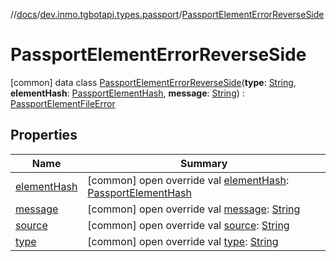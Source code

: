 //[docs](../../../index.md)/[dev.inmo.tgbotapi.types.passport](../index.md)/[PassportElementErrorReverseSide](index.md)



# PassportElementErrorReverseSide  
 [common] data class [PassportElementErrorReverseSide](index.md)(**type**: [String](https://kotlinlang.org/api/latest/jvm/stdlib/kotlin/-string/index.html), **elementHash**: [PassportElementHash](../../dev.inmo.tgbotapi.types.passport.encrypted.abstracts/index.md#%5Bdev.inmo.tgbotapi.types.passport.encrypted.abstracts%2FPassportElementHash%2F%2F%2FPointingToDeclaration%2F%5D%2FClasslikes%2F625018081), **message**: [String](https://kotlinlang.org/api/latest/jvm/stdlib/kotlin/-string/index.html)) : [PassportElementFileError](../-passport-element-file-error/index.md)   


## Properties  
  
|  Name |  Summary | 
|---|---|
| <a name="dev.inmo.tgbotapi.types.passport/PassportElementErrorReverseSide/elementHash/#/PointingToDeclaration/"></a>[elementHash](element-hash.md)| <a name="dev.inmo.tgbotapi.types.passport/PassportElementErrorReverseSide/elementHash/#/PointingToDeclaration/"></a> [common] open override val [elementHash](element-hash.md): [PassportElementHash](../../dev.inmo.tgbotapi.types.passport.encrypted.abstracts/index.md#%5Bdev.inmo.tgbotapi.types.passport.encrypted.abstracts%2FPassportElementHash%2F%2F%2FPointingToDeclaration%2F%5D%2FClasslikes%2F625018081)   <br>|
| <a name="dev.inmo.tgbotapi.types.passport/PassportElementErrorReverseSide/message/#/PointingToDeclaration/"></a>[message](message.md)| <a name="dev.inmo.tgbotapi.types.passport/PassportElementErrorReverseSide/message/#/PointingToDeclaration/"></a> [common] open override val [message](message.md): [String](https://kotlinlang.org/api/latest/jvm/stdlib/kotlin/-string/index.html)   <br>|
| <a name="dev.inmo.tgbotapi.types.passport/PassportElementErrorReverseSide/source/#/PointingToDeclaration/"></a>[source](source.md)| <a name="dev.inmo.tgbotapi.types.passport/PassportElementErrorReverseSide/source/#/PointingToDeclaration/"></a> [common] open override val [source](source.md): [String](https://kotlinlang.org/api/latest/jvm/stdlib/kotlin/-string/index.html)   <br>|
| <a name="dev.inmo.tgbotapi.types.passport/PassportElementErrorReverseSide/type/#/PointingToDeclaration/"></a>[type](type.md)| <a name="dev.inmo.tgbotapi.types.passport/PassportElementErrorReverseSide/type/#/PointingToDeclaration/"></a> [common] open override val [type](type.md): [String](https://kotlinlang.org/api/latest/jvm/stdlib/kotlin/-string/index.html)   <br>|


